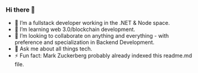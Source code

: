 ### Hi there 👋

- 🔭 I’m a fullstack developer working in the .NET & Node space.
- 🌱 I’m learning web 3.0/blockchain development. 
- 👯 I’m looking to collaborate on anything and everything - with preference and specialization in Backend Development.  
- 💬 Ask me about all things tech.
- ⚡ Fun fact: Mark Zuckerberg probably already indexed this readme.md file. 
